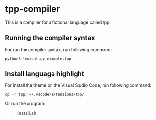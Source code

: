 # tpp-compiler
This is a compiler for a fictional language called tpp.


## Running the compiler syntax

For run the compiler syntax, run following command:

````bash
python3 lexical.py example.tpp
````


## Install language highlight

For install the theme on the Visual Studio Code, run following command:

````bash
cp -r tpp/ ~/.vscode/extensions/tpp/
````

Or run the program:

> **install.sh**